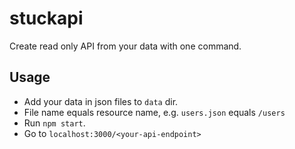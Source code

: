 # stuckapi

Create read only API from your data with one command.

## Usage

- Add your data in json files to ```data``` dir.
- File name equals resource name, e.g. ```users.json``` equals ```/users```
- Run ```npm start```.
- Go to ```localhost:3000/<your-api-endpoint>```
